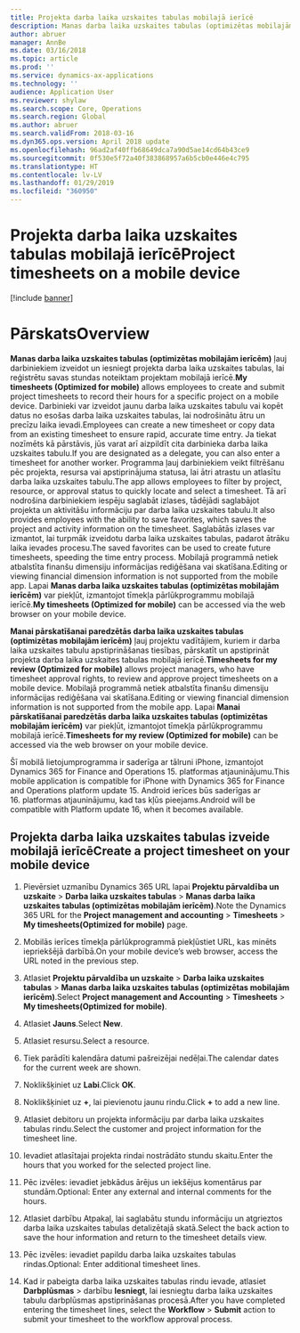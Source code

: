 ```yaml
---
title: Projekta darba laika uzskaites tabulas mobilajā ierīcē
description: Manas darba laika uzskaites tabulas (optimizētas mobilajām ierīcēm) ļauj darbiniekiem izveidot un iesniegt projekta darba laika uzskaites tabulas, lai reģistrētu savas stundas noteiktam projektam mobilajā ierīcē.
author: abruer
manager: AnnBe
ms.date: 03/16/2018
ms.topic: article
ms.prod: ''
ms.service: dynamics-ax-applications
ms.technology: ''
audience: Application User
ms.reviewer: shylaw
ms.search.scope: Core, Operations
ms.search.region: Global
ms.author: abruer
ms.search.validFrom: 2018-03-16
ms.dyn365.ops.version: April 2018 update
ms.openlocfilehash: 96ad2af40ffb68649dca7a90d5ae14cd64b43ce9
ms.sourcegitcommit: 0f530e5f72a40f383868957a6b5cb0e446e4c795
ms.translationtype: HT
ms.contentlocale: lv-LV
ms.lasthandoff: 01/29/2019
ms.locfileid: "360950"
---
```

# <a name="project-timesheets-on-a-mobile-device"></a><span data-ttu-id="a5f05-103">Projekta darba laika uzskaites tabulas mobilajā ierīcē</span><span class="sxs-lookup"><span data-stu-id="a5f05-103">Project timesheets on a mobile device</span></span>

[!include [banner](../includes/banner.md)]

# <a name="overview"></a><span data-ttu-id="a5f05-104">Pārskats</span><span class="sxs-lookup"><span data-stu-id="a5f05-104">Overview</span></span>

<span data-ttu-id="a5f05-105">**Manas darba laika uzskaites tabulas (optimizētas mobilajām ierīcēm)** ļauj darbiniekiem izveidot un iesniegt projekta darba laika uzskaites tabulas, lai reģistrētu savas stundas noteiktam projektam mobilajā ierīcē.</span><span class="sxs-lookup"><span data-stu-id="a5f05-105">**My timesheets (Optimized for mobile)** allows employees to create and submit project timesheets to record their hours for a specific project on a mobile device.</span></span> <span data-ttu-id="a5f05-106">Darbinieki var izveidot jaunu darba laika uzskaites tabulu vai kopēt datus no esošas darba laika uzskaites tabulas, lai nodrošinātu ātru un precīzu laika ievadi.</span><span class="sxs-lookup"><span data-stu-id="a5f05-106">Employees can create a new timesheet or copy data from an existing timesheet to ensure rapid, accurate time entry.</span></span> <span data-ttu-id="a5f05-107">Ja tiekat nozīmēts kā pārstāvis, jūs varat arī aizpildīt cita darbinieka darba laika uzskaites tabulu.</span><span class="sxs-lookup"><span data-stu-id="a5f05-107">If you are designated as a delegate, you can also enter a timesheet for another worker.</span></span> <span data-ttu-id="a5f05-108">Programma ļauj darbiniekiem veikt filtrēšanu pēc projekta, resursa vai apstiprinājuma statusa, lai ātri atrastu un atlasītu darba laika uzskaites tabulu.</span><span class="sxs-lookup"><span data-stu-id="a5f05-108">The app allows employees to filter by project, resource, or approval status to quickly locate and select a timesheet.</span></span> <span data-ttu-id="a5f05-109">Tā arī nodrošina darbiniekiem iespēju saglabāt izlases, tādējādi saglabājot projekta un aktivitāšu informāciju par darba laika uzskaites tabulu.</span><span class="sxs-lookup"><span data-stu-id="a5f05-109">It also provides employees with the ability to save favorites, which saves the project and activity information on the timesheet.</span></span> <span data-ttu-id="a5f05-110">Saglabātās izlases var izmantot, lai turpmāk izveidotu darba laika uzskaites tabulas, padarot ātrāku laika ievades procesu.</span><span class="sxs-lookup"><span data-stu-id="a5f05-110">The saved favorites can be used to create future timesheets, speeding the time entry process.</span></span> <span data-ttu-id="a5f05-111">Mobilajā programmā netiek atbalstīta finanšu dimensiju informācijas rediģēšana vai skatīšana.</span><span class="sxs-lookup"><span data-stu-id="a5f05-111">Editing or viewing financial dimension information is not supported from the mobile app.</span></span> <span data-ttu-id="a5f05-112">Lapai **Manas darba laika uzskaites tabulas (optimizētas mobilajām ierīcēm)** var piekļūt, izmantojot tīmekļa pārlūkprogrammu mobilajā ierīcē.</span><span class="sxs-lookup"><span data-stu-id="a5f05-112">**My timesheets (Optimized for mobile)** can be accessed via the web browser on your mobile device.</span></span>

<span data-ttu-id="a5f05-113">**Manai pārskatīšanai paredzētās darba laika uzskaites tabulas (optimizētas mobilajām ierīcēm)** ļauj projektu vadītājiem, kuriem ir darba laika uzskaites tabulu apstiprināšanas tiesības, pārskatīt un apstiprināt projekta darba laika uzskaites tabulas mobilajā ierīcē.</span><span class="sxs-lookup"><span data-stu-id="a5f05-113">**Timesheets for my review (Optimized for mobile)** allows project managers, who have timesheet approval rights, to review and approve project timesheets on a mobile device.</span></span> <span data-ttu-id="a5f05-114">Mobilajā programmā netiek atbalstīta finanšu dimensiju informācijas rediģēšana vai skatīšana.</span><span class="sxs-lookup"><span data-stu-id="a5f05-114">Editing or viewing financial dimension information is not supported from the mobile app.</span></span> <span data-ttu-id="a5f05-115">Lapai **Manai pārskatīšanai paredzētās darba laika uzskaites tabulas (optimizētas mobilajām ierīcēm)** var piekļūt, izmantojot tīmekļa pārlūkprogrammu mobilajā ierīcē.</span><span class="sxs-lookup"><span data-stu-id="a5f05-115">**Timesheets for my review (Optimized for mobile)** can be accessed via the web browser on your mobile device.</span></span>

<span data-ttu-id="a5f05-116">Šī mobilā lietojumprogramma ir saderīga ar tālruni iPhone, izmantojot Dynamics 365 for Finance and Operations 15. platformas atjauninājumu.</span><span class="sxs-lookup"><span data-stu-id="a5f05-116">This mobile application is compatible for iPhone with Dynamics 365 for Finance and Operations platform update 15.</span></span>
<span data-ttu-id="a5f05-117">Android ierīces būs saderīgas ar 16. platformas atjauninājumu, kad tas kļūs pieejams.</span><span class="sxs-lookup"><span data-stu-id="a5f05-117">Android will be compatible with Platform update 16, when it becomes available.</span></span>

<a name="create-a-project-timesheet-on-your-mobile-device"></a><span data-ttu-id="a5f05-118">Projekta darba laika uzskaites tabulas izveide mobilajā ierīcē</span><span class="sxs-lookup"><span data-stu-id="a5f05-118">Create a project timesheet on your mobile device</span></span>
------------------------------------------------

1.  <span data-ttu-id="a5f05-119">Pievērsiet uzmanību Dynamics 365 URL lapai **Projektu pārvaldība un uzskaite** \> **Darba laika uzskaites tabulas** \> **Manas darba laika uzskaites tabulas (optimizētas mobilajām ierīcēm)**.</span><span class="sxs-lookup"><span data-stu-id="a5f05-119">Note the Dynamics 365 URL for the **Project management and accounting** \> **Timesheets** \> **My timesheets(Optimized for mobile)** page.</span></span>

2.  <span data-ttu-id="a5f05-120">Mobilās ierīces tīmekļa pārlūkprogrammā piekļūstiet URL, kas minēts iepriekšējā darbībā.</span><span class="sxs-lookup"><span data-stu-id="a5f05-120">On your mobile device’s web browser, access the URL noted in the previous step.</span></span>
 
3.  <span data-ttu-id="a5f05-121">Atlasiet **Projektu pārvaldība un uzskaite** \> **Darba laika uzskaites tabulas** \> **Manas darba laika uzskaites tabulas (optimizētas mobilajām ierīcēm)**.</span><span class="sxs-lookup"><span data-stu-id="a5f05-121">Select **Project management and Accounting** \> **Timesheets** \> **My timesheets(Optimized for mobile)**.</span></span>

4.  <span data-ttu-id="a5f05-122">Atlasiet **Jauns**.</span><span class="sxs-lookup"><span data-stu-id="a5f05-122">Select **New**.</span></span>

5.  <span data-ttu-id="a5f05-123">Atlasiet resursu.</span><span class="sxs-lookup"><span data-stu-id="a5f05-123">Select a resource.</span></span>

6.  <span data-ttu-id="a5f05-124">Tiek parādīti kalendāra datumi pašreizējai nedēļai.</span><span class="sxs-lookup"><span data-stu-id="a5f05-124">The calendar dates for the current week are shown.</span></span>

7.  <span data-ttu-id="a5f05-125">Noklikšķiniet uz **Labi**.</span><span class="sxs-lookup"><span data-stu-id="a5f05-125">Click **OK**.</span></span>

8.  <span data-ttu-id="a5f05-126">Noklikšķiniet uz **+**, lai pievienotu jaunu rindu.</span><span class="sxs-lookup"><span data-stu-id="a5f05-126">Click **+** to add a new line.</span></span>

9.  <span data-ttu-id="a5f05-127">Atlasiet debitoru un projekta informāciju par darba laika uzskaites tabulas rindu.</span><span class="sxs-lookup"><span data-stu-id="a5f05-127">Select the customer and project information for the timesheet line.</span></span>

10. <span data-ttu-id="a5f05-128">Ievadiet atlasītajai projekta rindai nostrādāto stundu skaitu.</span><span class="sxs-lookup"><span data-stu-id="a5f05-128">Enter the hours that you worked for the selected project line.</span></span>

11. <span data-ttu-id="a5f05-129">Pēc izvēles: ievadiet jebkādus ārējus un iekšējus komentārus par stundām.</span><span class="sxs-lookup"><span data-stu-id="a5f05-129">Optional: Enter any external and internal comments for the hours.</span></span>

12. <span data-ttu-id="a5f05-130">Atlasiet darbību Atpakaļ, lai saglabātu stundu informāciju un atgrieztos darba laika uzskaites tabulas detalizētajā skatā.</span><span class="sxs-lookup"><span data-stu-id="a5f05-130">Select the back action to save the hour information and return to the timesheet details view.</span></span>

13. <span data-ttu-id="a5f05-131">Pēc izvēles: ievadiet papildu darba laika uzskaites tabulas rindas.</span><span class="sxs-lookup"><span data-stu-id="a5f05-131">Optional: Enter additional timesheet lines.</span></span>

14. <span data-ttu-id="a5f05-132">Kad ir pabeigta darba laika uzskaites tabulas rindu ievade, atlasiet **Darbplūsmas** \> darbību **Iesniegt**, lai iesniegtu darba laika uzskaites tabulu darbplūsmas apstiprināšanas procesā.</span><span class="sxs-lookup"><span data-stu-id="a5f05-132">After you have completed entering the timesheet lines, select the **Workflow** \> **Submit** action to submit your timesheet to the workflow approval process.</span></span>

